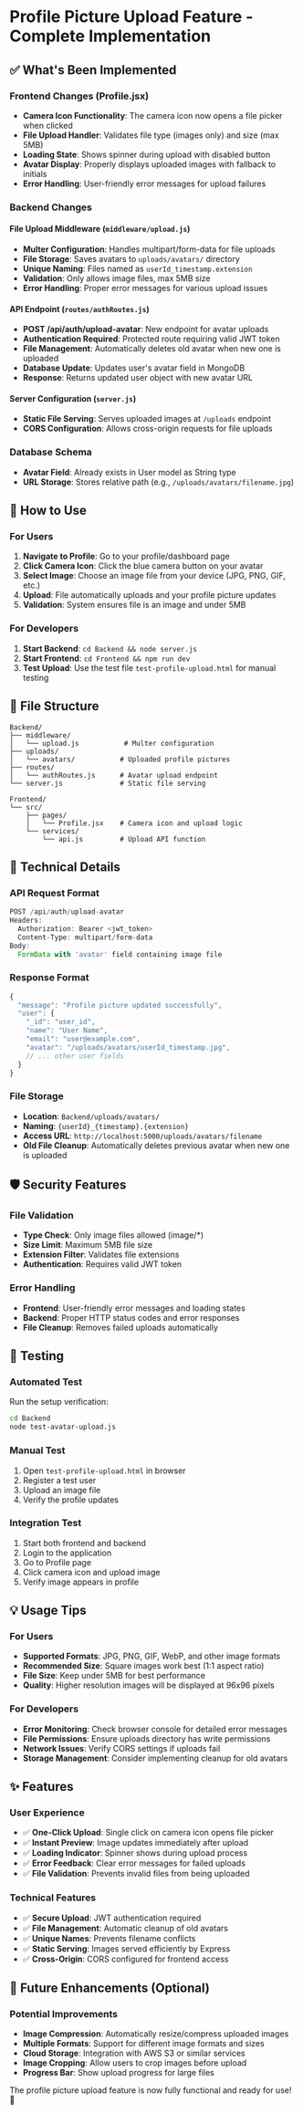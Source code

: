 # Profile Picture Upload Feature - Complete Implementation

## ✅ What's Been Implemented

### Frontend Changes (Profile.jsx)

- **Camera Icon Functionality**: The camera icon now opens a file picker when clicked
- **File Upload Handler**: Validates file type (images only) and size (max 5MB)
- **Loading State**: Shows spinner during upload with disabled button
- **Avatar Display**: Properly displays uploaded images with fallback to initials
- **Error Handling**: User-friendly error messages for upload failures

### Backend Changes

#### File Upload Middleware (`middleware/upload.js`)

- **Multer Configuration**: Handles multipart/form-data for file uploads
- **File Storage**: Saves avatars to `uploads/avatars/` directory
- **Unique Naming**: Files named as `userId_timestamp.extension`
- **Validation**: Only allows image files, max 5MB size
- **Error Handling**: Proper error messages for various upload issues

#### API Endpoint (`routes/authRoutes.js`)

- **POST /api/auth/upload-avatar**: New endpoint for avatar uploads
- **Authentication Required**: Protected route requiring valid JWT token
- **File Management**: Automatically deletes old avatar when new one is uploaded
- **Database Update**: Updates user's avatar field in MongoDB
- **Response**: Returns updated user object with new avatar URL

#### Server Configuration (`server.js`)

- **Static File Serving**: Serves uploaded images at `/uploads` endpoint
- **CORS Configuration**: Allows cross-origin requests for file uploads

### Database Schema

- **Avatar Field**: Already exists in User model as String type
- **URL Storage**: Stores relative path (e.g., `/uploads/avatars/filename.jpg`)

## 🚀 How to Use

### For Users

1. **Navigate to Profile**: Go to your profile/dashboard page
2. **Click Camera Icon**: Click the blue camera button on your avatar
3. **Select Image**: Choose an image file from your device (JPG, PNG, GIF, etc.)
4. **Upload**: File automatically uploads and your profile picture updates
5. **Validation**: System ensures file is an image and under 5MB

### For Developers

1. **Start Backend**: `cd Backend && node server.js`
2. **Start Frontend**: `cd Frontend && npm run dev`
3. **Test Upload**: Use the test file `test-profile-upload.html` for manual testing

## 📁 File Structure

```
Backend/
├── middleware/
│   └── upload.js           # Multer configuration
├── uploads/
│   └── avatars/           # Uploaded profile pictures
├── routes/
│   └── authRoutes.js      # Avatar upload endpoint
└── server.js              # Static file serving

Frontend/
└── src/
    ├── pages/
    │   └── Profile.jsx    # Camera icon and upload logic
    └── services/
        └── api.js         # Upload API function
```

## 🔧 Technical Details

### API Request Format

```javascript
POST /api/auth/upload-avatar
Headers:
  Authorization: Bearer <jwt_token>
  Content-Type: multipart/form-data
Body:
  FormData with 'avatar' field containing image file
```

### Response Format

```javascript
{
  "message": "Profile picture updated successfully",
  "user": {
    "_id": "user_id",
    "name": "User Name",
    "email": "user@example.com",
    "avatar": "/uploads/avatars/userId_timestamp.jpg",
    // ... other user fields
  }
}
```

### File Storage

- **Location**: `Backend/uploads/avatars/`
- **Naming**: `{userId}_{timestamp}.{extension}`
- **Access URL**: `http://localhost:5000/uploads/avatars/filename`
- **Old File Cleanup**: Automatically deletes previous avatar when new one is uploaded

## 🛡️ Security Features

### File Validation

- **Type Check**: Only image files allowed (image/\*)
- **Size Limit**: Maximum 5MB file size
- **Extension Filter**: Validates file extensions
- **Authentication**: Requires valid JWT token

### Error Handling

- **Frontend**: User-friendly error messages and loading states
- **Backend**: Proper HTTP status codes and error responses
- **File Cleanup**: Removes failed uploads automatically

## 🧪 Testing

### Automated Test

Run the setup verification:

```bash
cd Backend
node test-avatar-upload.js
```

### Manual Test

1. Open `test-profile-upload.html` in browser
2. Register a test user
3. Upload an image file
4. Verify the profile updates

### Integration Test

1. Start both frontend and backend
2. Login to the application
3. Go to Profile page
4. Click camera icon and upload image
5. Verify image appears in profile

## 💡 Usage Tips

### For Users

- **Supported Formats**: JPG, PNG, GIF, WebP, and other image formats
- **Recommended Size**: Square images work best (1:1 aspect ratio)
- **File Size**: Keep under 5MB for best performance
- **Quality**: Higher resolution images will be displayed at 96x96 pixels

### For Developers

- **Error Monitoring**: Check browser console for detailed error messages
- **File Permissions**: Ensure uploads directory has write permissions
- **Network Issues**: Verify CORS settings if uploads fail
- **Storage Management**: Consider implementing cleanup for old avatars

## ✨ Features

### User Experience

- ✅ **One-Click Upload**: Single click on camera icon opens file picker
- ✅ **Instant Preview**: Image updates immediately after upload
- ✅ **Loading Indicator**: Spinner shows during upload process
- ✅ **Error Feedback**: Clear error messages for failed uploads
- ✅ **File Validation**: Prevents invalid files from being uploaded

### Technical Features

- ✅ **Secure Upload**: JWT authentication required
- ✅ **File Management**: Automatic cleanup of old avatars
- ✅ **Unique Names**: Prevents filename conflicts
- ✅ **Static Serving**: Images served efficiently by Express
- ✅ **Cross-Origin**: CORS configured for frontend access

## 🎯 Future Enhancements (Optional)

### Potential Improvements

- **Image Compression**: Automatically resize/compress uploaded images
- **Multiple Formats**: Support for different image formats and sizes
- **Cloud Storage**: Integration with AWS S3 or similar services
- **Image Cropping**: Allow users to crop images before upload
- **Progress Bar**: Show upload progress for large files

The profile picture upload feature is now fully functional and ready for use! 🎉
